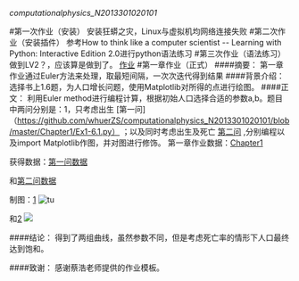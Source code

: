 _computationalphysics_N2013301020101_


#第一次作业（安装）
安装狂蟒之灾，Linux与虚拟机均网络连接失败
#第二次作业（安装插件）
参考How to think like a computer scientist -- Learning with Python: Interactive Edition 2.0进行python语法练习
#第三次作业（语法练习）
做到LV2？，应该算是做到了。
  [作业](https://github.com/whuerZS/computationalphysics_N2013301020101/blob/master/EX1%20LV1-lv2.py) 
#第一章作业（正式）
####摘要：
第一章作业通过Euler方法来处理，取最短间隔，一次次迭代得到结果
####背景介绍：
选择书上1.6题，为人口增长问题，使用Matplotlib对所得的点进行绘图。
####正文：
利用Euler method进行编程计算，根据初始人口选择合适的参数a,b。题目中两问分别是：1，只考虑出生
[第一问]（https://github.com/whuerZS/computationalphysics_N2013301020101/blob/master/Chapter1/Ex1-6.1.py）
 ；以及同时考虑出生及死亡
[第二问](https://github.com/whuerZS/computationalphysics_N2013301020101/blob/master/Chapter1/Ex1-6.1.py) ,分别编程以及import Matplotlib作图，并对图进行修饰。
第一章作业数据：[Chapter1](https://github.com/whuerZS/computationalphysics_N2013301020101/tree/master/Chapter1)

获得数据：[第一问数据](https://github.com/whuerZS/computationalphysics_N2013301020101/blob/master/Chapter1/1-6.1.txt)

和[第二问数据](https://github.com/whuerZS/computationalphysics_N2013301020101/blob/master/Chapter1/1-6.2.txt)

制图：[1](https://github.com/whuerZS/computationalphysics_N2013301020101/blob/master/Chapter1/figure_6.1.png)
![tu]()

和[2](https://github.com/whuerZS/computationalphysics_N2013301020101/blob/master/Chapter1/figure_6.2.png)
![](https://raw.githubusercontent.com/whuerZS/computationalphysics_N2013301020101/master/Chapter1/figure_6.2.png)

####结论：
得到了两组曲线，虽然参数不同，但是考虑死亡率的情形下人口最终达到饱和。

####致谢：
感谢蔡浩老师提供的作业模板。










